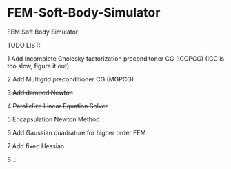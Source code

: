 # FEM-Soft-Body-Simulator

FEM Soft Body Simulator

TODO LIST:

1 ~~Add Incomplete Cholesky factorization preconditoner CG (ICCPCG)~~
  (ICC is too slow, figure it out)

2 Add Multigrid preconditioner CG (MGPCG)

3 ~~Add damped Newton~~

4 ~~Parallelize Linear Equation Solver~~

5 Encapsulation Newton Method

6 Add Gaussian quadrature for higher order FEM

7 Add fixed Hessian

8 ...


